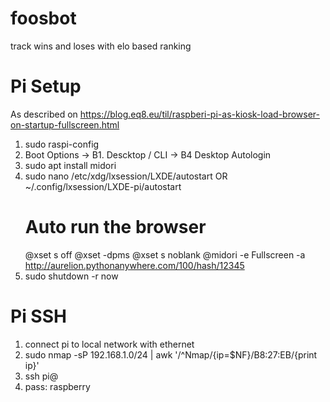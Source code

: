 # foosbot
track wins and loses with elo based ranking

# Pi Setup
As described on https://blog.eq8.eu/til/raspberi-pi-as-kiosk-load-browser-on-startup-fullscreen.html
1. sudo raspi-config
2. Boot Options -> B1. Descktop / CLI -> B4 Desktop Autologin
3. sudo apt install midori
4. sudo nano /etc/xdg/lxsession/LXDE/autostart OR ~/.config/lxsession/LXDE-pi/autostart
    # Auto run the browser
    @xset s off
    @xset -dpms
    @xset s noblank
    @midori -e Fullscreen -a http://aurelion.pythonanywhere.com/100/hash/12345
5. sudo shutdown -r now

# Pi SSH
1. connect pi to local network with ethernet
2. sudo nmap -sP 192.168.1.0/24 | awk '/^Nmap/{ip=$NF}/B8:27:EB/{print ip}'
3. ssh pi@<Pi IP>
4. pass: raspberry